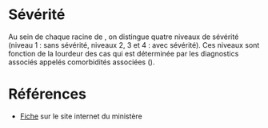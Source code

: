 # Sévérité
<!-- SPDX-License-Identifier: MPL-2.0 -->

Au sein de chaque racine de <link-previewer href="GHM.html" text="GHM" preview-title="GHM - Groupe homogène de malades" preview-text="Un groupe homogène de malades regroupe les prises en charge de même nature médicale et économique et constitue la catégorie élémentaire de classification en MCO. " />, on distingue quatre niveaux de sévérité (niveau 1 : sans sévérité, niveaux 2, 3 et 4 : avec sévérité). 
Ces niveaux sont fonction de la lourdeur des cas qui est déterminée par les diagnostics associés appelés comorbidités associées (<link-previewer href="CMA.html" text="CMA" preview-title="CMA - CoMorbidités Associées" preview-text="Aucune définition détaillée n'existe pour l'instant dans le glossaire. Pour contribuer, référrez-vous au guide de contribution." />).

# Références

- [Fiche](https://solidarites-sante.gouv.fr/professionnels/gerer-un-etablissement-de-sante-medico-social/financement/financement-des-etablissements-de-sante-10795/financement-des-etablissements-de-sante-glossaire/article/severite-niveau-de) sur le site internet du ministère
